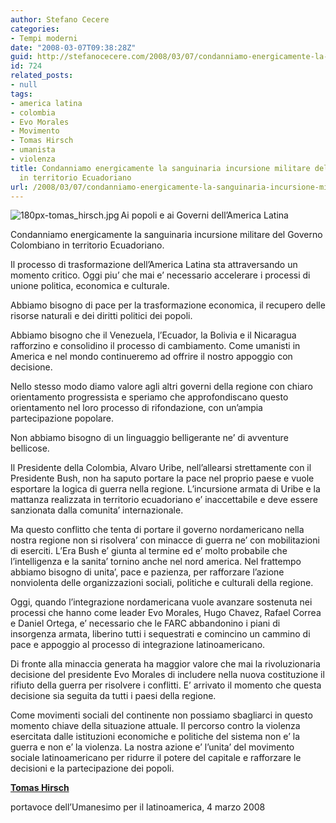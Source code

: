 ```yaml
---
author: Stefano Cecere
categories:
- Tempi moderni
date: "2008-03-07T09:38:28Z"
guid: http://stefanocecere.com/2008/03/07/condanniamo-energicamente-la-sanguinaria-incursione-militare-del-governo-colombiano-in-territorio-ecuadoriano/
id: 724
related_posts:
- null
tags:
- america latina
- colombia
- Evo Morales
- Movimento
- Tomas Hirsch
- umanista
- violenza
title: Condanniamo energicamente la sanguinaria incursione militare del Governo Colombiano
  in territorio Ecuadoriano
url: /2008/03/07/condanniamo-energicamente-la-sanguinaria-incursione-militare-del-governo-colombiano-in-territorio-ecuadoriano/
---
```


<img src='http://stefanocecere.com/wp-content/uploads/sites/3/2008/03/180px-tomas_hirsch.jpg' alt='180px-tomas_hirsch.jpg' align="left" />Ai popoli e ai Governi dell’America Latina

Condanniamo energicamente la sanguinaria incursione militare del Governo Colombiano in territorio Ecuadoriano.

Il processo di trasformazione dell’America Latina sta attraversando un momento critico. Oggi piu’ che mai e’ necessario accelerare i processi di unione politica, economica e culturale.

Abbiamo bisogno di pace per la trasformazione economica, il recupero delle risorse naturali e dei diritti politici dei popoli.
  
Abbiamo bisogno che il Venezuela, l’Ecuador, la Bolivia e il Nicaragua rafforzino e consolidino il processo di cambiamento. Come umanisti in America e nel mondo continueremo ad offrire il nostro appoggio con decisione.

Nello stesso modo diamo valore agli altri governi della regione con chiaro orientamento progressista e speriamo che approfondiscano questo orientamento nel loro processo di rifondazione, con un’ampia partecipazione popolare.
  
Non abbiamo bisogno di un linguaggio belligerante ne’ di avventure bellicose.

Il Presidente della Colombia, Alvaro Uribe, nell’allearsi strettamente con il Presidente Bush, non ha saputo portare la pace nel proprio paese e vuole esportare la logica di guerra nella regione. L’incursione armata di Uribe e la mattanza realizzata in territorio ecuadoriano e’ inaccettabile e deve essere sanzionata dalla comunita’ internazionale.

Ma questo conflitto che tenta di portare il governo nordamericano nella nostra regione non si risolvera’ con minacce di guerra ne’ con mobilitazioni di eserciti. L’Era Bush e’ giunta al termine ed e’ molto probabile che l’intelligenza e la sanita’ tornino anche nel nord america. Nel frattempo abbiamo bisogno di unita’, pace e pazienza, per rafforzare l’azione nonviolenta delle organizzazioni sociali, politiche e culturali della regione.

Oggi, quando l’integrazione nordamericana vuole avanzare sostenuta nei processi che hanno come leader Evo Morales, Hugo Chavez, Rafael Correa e Daniel Ortega, e’ necessario che le FARC abbandonino i piani di insorgenza armata, liberino tutti i sequestrati e comincino un cammino di pace e appoggio al processo di integrazione latinoamericano.
  
Di fronte alla minaccia generata ha maggior valore che mai la rivoluzionaria decisione del presidente Evo Morales di includere nella nuova costituzione il rifiuto della guerra per risolvere i conflitti. E’ arrivato il momento che questa decisione sia seguita da tutti i paesi della regione.

Come movimenti sociali del continente non possiamo sbagliarci in questo momento chiave della situazione attuale. Il percorso contro la violenza esercitata dalle istituzioni economiche e politiche del sistema non e’ la guerra e non e’ la violenza. La nostra azione e’ l’unita’ del movimento sociale latinoamericano per ridurre il potere del capitale e rafforzare le decisioni e la partecipazione dei popoli.

**[Tomas Hirsch](http://www.tomashirsch.org)**
  
portavoce dell’Umanesimo per il latinoamerica, 4 marzo 2008